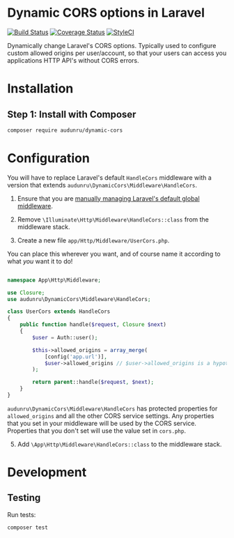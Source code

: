 # Dynamic CORS options in Laravel

[![Build Status](https://github.com/audunru/dynamic-cors/actions/workflows/validate.yml/badge.svg)](https://github.com/audunru/dynamic-cors/actions/workflows/validate.yml)
[![Coverage Status](https://coveralls.io/repos/github/audunru/dynamic-cors/badge.svg?branch=master)](https://coveralls.io/github/audunru/dynamic-cors?branch=master)
[![StyleCI](https://github.styleci.io/repos/448512424/shield?branch=master)](https://github.styleci.io/repos/448512424)

Dynamically change Laravel's CORS options. Typically used to configure custom allowed origins per user/account, so that your users can access you applications HTTP API's without CORS errors.

# Installation

## Step 1: Install with Composer

```bash
composer require audunru/dynamic-cors
```

# Configuration

You will have to replace Laravel's default `HandleCors` middleware with a version that extends `audunru\DynamicCors\Middleware\HandleCors`.

1. Ensure that you are [manually managing Laravel's default global middleware](https://laravel.com/docs/11.x/middleware#manually-managing-laravels-default-global-middleware).

2. Remove `\Illuminate\Http\Middleware\HandleCors::class` from the middleware stack.

3. Create a new file `app/Http/Middleware/UserCors.php`.

You can place this wherever you want, and of course name it according to what _you_ want it to do!

```php

namespace App\Http\Middleware;

use Closure;
use audunru\DynamicCors\Middleware\HandleCors;

class UserCors extends HandleCors
{
    public function handle($request, Closure $next)
    {
        $user = Auth::user();

        $this->allowed_origins = array_merge(
            [config('app.url')],
            $user->allowed_origins // $user->allowed_origins is a hypothetical list of per-user allowed origins
        );

        return parent::handle($request, $next);
    }
}
```

`audunru\DynamicCors\Middleware\HandleCors` has protected properties for `allowed_origins` and all the other CORS service settings. Any properties that you set in your middleware will be used by the CORS service. Properties that you don't set will use the value set in `cors.php`.

5. Add `\App\Http\Middleware\HandleCors::class` to the middleware stack.

# Development

## Testing

Run tests:

```bash
composer test
```
